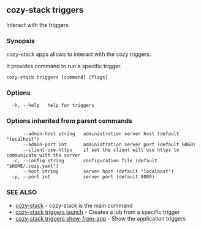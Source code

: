 ## cozy-stack triggers

Interact with the triggers

### Synopsis


cozy-stack apps allows to interact with the cozy triggers.

It provides command to run a specific trigger.


```
cozy-stack triggers [command] [flags]
```

### Options

```
  -h, --help   help for triggers
```

### Options inherited from parent commands

```
      --admin-host string   administration server host (default "localhost")
      --admin-port int      administration server port (default 6060)
      --client-use-https    if set the client will use https to communicate with the server
  -c, --config string       configuration file (default "$HOME/.cozy.yaml")
      --host string         server host (default "localhost")
  -p, --port int            server port (default 8080)
```

### SEE ALSO

* [cozy-stack](cozy-stack.md)	 - cozy-stack is the main command
* [cozy-stack triggers launch](cozy-stack_triggers_launch.md)	 - Creates a job from a specific trigger
* [cozy-stack triggers show-from-app](cozy-stack_triggers_show-from-app.md)	 - Show the application triggers

